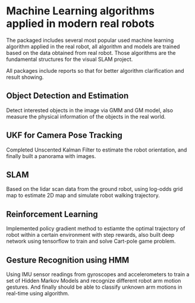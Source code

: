# Machine Learning algorithms applied in modern real robots

The packaged includes several most popular used machine learning algorithm applied in the real robot, all algorithm 
and models are trained based on the data obtained from real robot. Those algorithms are the fundamental structures for the visual SLAM project. 

All packages include reports so that for better algorithm clarification and result showing.


Object Detection and Estimation
-------------------------------

Detect interested objects in the image via GMM and GM model, also measure the physical information of the objects in the real world.


UKF for Camera Pose Tracking
----------------------------

Completed Unscented Kalman Filter to estimate the robot orientation, and finally built a panorama with images.


SLAM
----

Based on the lidar scan data from the ground robot, using log-odds grid map to estimate 2D map and simulate robot walking trajectory.


Reinforcement Learning
----------------------

Implemented policy gradient method to estiamte the optimal trajectory of robot within a certain environment with step rewards, also built 
deep network using tensorflow to train and solve Cart-pole game problem.


Gesture Recognition using HMM
-----------------------------
Using IMU sensor readings from gyroscopes and accelerometers to train a set of Hidden Markov Models and recognize different robot arm motion gestures. And finally should be able to classify unknown arm motions in real-time using algorithm.  
